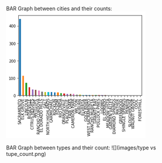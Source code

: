 BAR Graph between cities and their counts: 
![](images/city_vs_city_count.png)


BAR Graph between types and their count:
![](images/type vs tupe_count.png)


